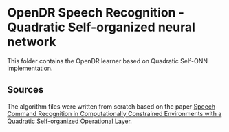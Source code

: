 # OpenDR Speech Recognition - Quadratic Self-organized neural network

This folder contains the OpenDR learner based on Quadratic Self-ONN implementation.

## Sources

The algorithm files were written from scratch based on the paper [Speech Command Recognition in Computationally Constrained Environments with a Quadratic Self-organized Operational Layer](https://arxiv.org/abs/2011.11436).
